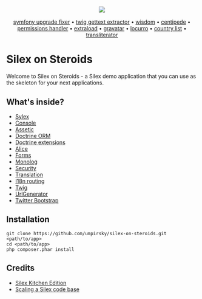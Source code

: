<h3 align="center">
    <a href="https://github.com/umpirsky">
        <img src="https://farm2.staticflickr.com/1709/25098526884_ae4d50465f_o_d.png" />
    </a>
</h3>
<p align="center">
  <a href="https://github.com/umpirsky/Symfony-Upgrade-Fixer">symfony upgrade fixer</a> &bull;
  <a href="https://github.com/umpirsky/Twig-Gettext-Extractor">twig gettext extractor</a> &bull;
  <a href="https://github.com/umpirsky/wisdom">wisdom</a> &bull;
  <a href="https://github.com/umpirsky/centipede">centipede</a> &bull;
  <a href="https://github.com/umpirsky/PermissionsHandler">permissions handler</a> &bull;
  <a href="https://github.com/umpirsky/Extraload">extraload</a> &bull;
  <a href="https://github.com/umpirsky/Gravatar">gravatar</a> &bull;
  <a href="https://github.com/umpirsky/locurro">locurro</a> &bull;
  <a href="https://github.com/umpirsky/country-list">country list</a> &bull;
  <a href="https://github.com/umpirsky/Transliterator">transliterator</a>
</p>

Silex on Steroids
=================

Welcome to Silex on Steroids - a Silex demo application that you can use as the
skeleton for your next applications.

## What's inside?

* [Sylex](https://github.com/umpirsky/Sylex)
* [Console](http://symfony.com/doc/2.0/components/console/introduction.html)
* [Assetic](https://github.com/kriswallsmith/assetic)
* [Doctrine ORM](https://github.com/umpirsky/DoctrineORMServiceProvider)
* [Doctrine extensions](https://github.com/umpirsky/DoctrineExtensionsServiceProvider)
* [Alice](https://github.com/nelmio/alice)
* [Forms](http://silex.sensiolabs.org/doc/providers/form.html)
* [Monolog](http://silex.sensiolabs.org/doc/providers/monolog.html)
* [Security](http://silex.sensiolabs.org/doc/providers/security.html)
* [Translation](http://silex.sensiolabs.org/doc/providers/translation.html)
* [I18n routing](https://github.com/umpirsky/I18nRoutingServiceProvider)
* [Twig](http://silex.sensiolabs.org/doc/providers/twig.html)
* [UrlGenerator](http://silex.sensiolabs.org/doc/providers/url_generator.html)
* [Twitter Bootstrap](http://twitter.github.com/bootstrap/)

## Installation

```
git clone https://github.com/umpirsky/silex-on-steroids.git <path/to/app>
cd <path/to/app>
php composer.phar install
```

## Credits

* [Silex Kitchen Edition](https://github.com/lyrixx/Silex-Kitchen-Edition)
* [Scaling a Silex code base](https://igor.io/2012/11/09/scaling-silex.html)
